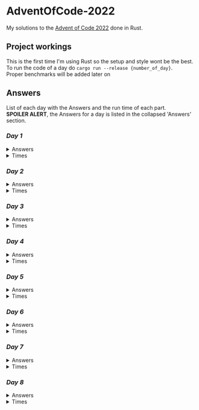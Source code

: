 # AdventOfCode-2022
My solutions to the [Advent of Code 2022](https://adventofcode.com/2022) done in Rust.

## Project workings
This is the first time I'm using Rust so the setup and style wont be the best.  
To run the code of a day do `cargo run --release {number_of_day}`.  
Proper benchmarks will be added later on

## Answers
List of each day with the Answers and the run time of each part.  
**SPOILER ALERT**, the Answers for a day is listed in the collapsed 'Answers' section.

### *Day 1*
<details><summary>Answers</summary><p>

1. 72240
2. 208622
</p></details>
<details><summary>Times</summary><p>

1. 0.2131 ms
2. 0.1773 ms
</p></details>

### *Day 2*
<details><summary>Answers</summary><p>

1. 9241
2. 14610
</p></details>
<details><summary>Times</summary><p>

1. 0.0616 ms
2. 0.0529 ms
</p></details>

### *Day 3*
<details><summary>Answers</summary><p>

1. 7824
2. 2798
</p></details>
<details><summary>Times</summary><p>

1. 0.0916 ms
2. 0.1042 ms
</p></details>

### *Day 4*
<details><summary>Answers</summary><p>

1. 567
2. 907
</p></details>
<details><summary>Times</summary><p>

1. 0.2425 ms
2. 0.2483 ms
</p></details>

### *Day 5*
<details><summary>Answers</summary><p>

1. ZSQVCCJLL
2. QZFJRWHGS
</p></details>
<details><summary>Times</summary><p>

1. 0.0893 ms
2. 0.0988 ms
</p></details>

### *Day 6*
<details><summary>Answers</summary><p>

1. 1816
2. 2625
</p></details>
<details><summary>Times</summary><p>

1. 0.0799 ms
2. 0.4402 ms
</p></details>

### *Day 7*
<details><summary>Answers</summary><p>

1. 1491614
2. 6400111
</p></details>
<details><summary>Times</summary><p>

1. 0.2753 ms
2. 0.2743 ms
</p></details>

### *Day 8*
<details><summary>Answers</summary><p>

1. 1698
2. 672280
</p></details>
<details><summary>Times</summary><p>

1. 0.1069 ms
2. 0.2920 ms
</p></details>
